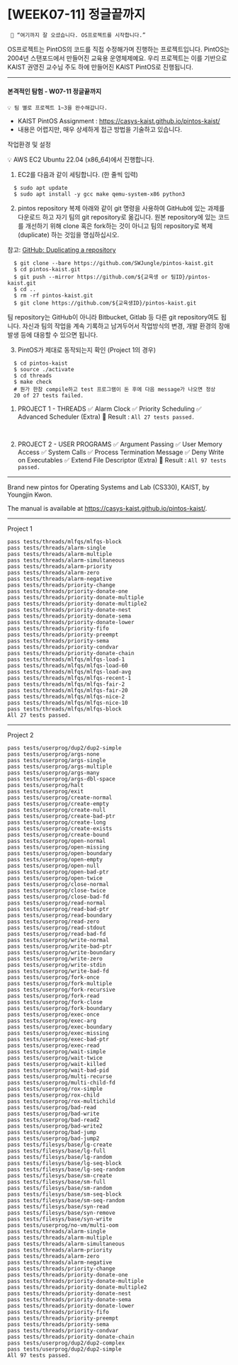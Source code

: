 # [WEEK07-11] 정글끝까지

```
 📢 “여기까지 잘 오셨습니다. OS프로젝트를 시작합니다.”
```

OS프로젝트는 PintOS의 코드를 직접 수정해가며 진행하는 프로젝트입니다.
PintOS는 2004년 스탠포드에서 만들어진 교육용 운영체제예요. 우리 프로젝트는 이를 기반으로 KAIST 권영진 교수님 주도 하에 만들어진 KAIST PintOS로 진행됩니다.
*****************************
#### 본격적인 탐험 - W07-11 정글끝까지

```
💡 팀 별로 프로젝트 1~3을 완수해갑니다.
```

* KAIST PintOS Assignment : https://casys-kaist.github.io/pintos-kaist/
* 내용은 어렵지만, 매우 상세하게 접근 방법을 기술하고 있습니다.

작업환경 및 설정

💡 AWS EC2 Ubuntu 22.04 (x86_64)에서 진행합니다.

1) EC2를 다음과 같이 세팅합니다. (한 줄씩 입력)
```
  $ sudo apt update
  $ sudo apt install -y gcc make qemu-system-x86 python3
  ```
2) pintos repository 복제
아래와 같이 git 명령을 사용하여 GitHub에 있는 과제를 다운로드 하고 자기 팀의 git repository로 옮깁니다. 원본 repository에 있는 코드를 개선하기 위해 clone 혹은 fork하는 것이 아니고 팀의 repository로 복제(duplicate) 하는 것임을 명심하십시오.

참고: [GitHub: Duplicating a repository](https://docs.github.com/en/repositories/creating-and-managing-repositories/duplicating-a-repository)
```
  $ git clone --bare https://github.com/SWJungle/pintos-kaist.git
  $ cd pintos-kaist.git
  $ git push --mirror https://github.com/${교육생 or 팀ID}/pintos-kaist.git
  $ cd ..
  $ rm -rf pintos-kaist.git
  $ git clone https://github.com/${교육생ID}/pintos-kaist.git
```
팀 repository는 GitHub이 아니라 Bitbucket, Gitlab 등 다른 git repository여도 됩니다. 자신과 팀의 작업을 계속 기록하고 남겨두어서 작업방식의 변경, 개발 환경의 장애 발생 등에 대응할 수 있으면 됩니다.

3) PintOS가 제대로 동작되는지 확인 (Project 1의 경우)
```
  $ cd pintos-kaist
  $ source ./activate
  $ cd threads
  $ make check
  # 뭔가 한참 compile하고 test 프로그램이 돈 후에 다음 message가 나오면 정상
  20 of 27 tests failed.
```
1. PROJECT 1 - THREADS
    ✅ Alarm Clock
    ✅ Priority Scheduling
    ✅ Advanced Scheduler (Extra)
    🚀 Result : `All 27 tests passed.`
<br>

2. PROJECT 2 - USER PROGRAMS
    ✅ Argument Passing
    ✅ User Memory Access
    ✅ System Calls
    ✅ Process Termination Message
    ✅ Deny Write on Executables
    ✅ Extend File Descriptor (Extra)
    🚀 Result : `All 97 tests passed.`


******************

Brand new pintos for Operating Systems and Lab (CS330), KAIST, by Youngjin Kwon.

The manual is available at https://casys-kaist.github.io/pintos-kaist/.

******************

Project 1
```
pass tests/threads/mlfqs/mlfqs-block
pass tests/threads/alarm-single
pass tests/threads/alarm-multiple
pass tests/threads/alarm-simultaneous
pass tests/threads/alarm-priority
pass tests/threads/alarm-zero
pass tests/threads/alarm-negative
pass tests/threads/priority-change
pass tests/threads/priority-donate-one
pass tests/threads/priority-donate-multiple
pass tests/threads/priority-donate-multiple2
pass tests/threads/priority-donate-nest
pass tests/threads/priority-donate-sema
pass tests/threads/priority-donate-lower
pass tests/threads/priority-fifo
pass tests/threads/priority-preempt
pass tests/threads/priority-sema
pass tests/threads/priority-condvar
pass tests/threads/priority-donate-chain
pass tests/threads/mlfqs/mlfqs-load-1
pass tests/threads/mlfqs/mlfqs-load-60
pass tests/threads/mlfqs/mlfqs-load-avg
pass tests/threads/mlfqs/mlfqs-recent-1
pass tests/threads/mlfqs/mlfqs-fair-2
pass tests/threads/mlfqs/mlfqs-fair-20
pass tests/threads/mlfqs/mlfqs-nice-2
pass tests/threads/mlfqs/mlfqs-nice-10
pass tests/threads/mlfqs/mlfqs-block
All 27 tests passed.
```

******************

Project 2
```
pass tests/userprog/dup2/dup2-simple
pass tests/userprog/args-none
pass tests/userprog/args-single
pass tests/userprog/args-multiple
pass tests/userprog/args-many
pass tests/userprog/args-dbl-space
pass tests/userprog/halt
pass tests/userprog/exit
pass tests/userprog/create-normal
pass tests/userprog/create-empty
pass tests/userprog/create-null
pass tests/userprog/create-bad-ptr
pass tests/userprog/create-long
pass tests/userprog/create-exists
pass tests/userprog/create-bound
pass tests/userprog/open-normal
pass tests/userprog/open-missing
pass tests/userprog/open-boundary
pass tests/userprog/open-empty
pass tests/userprog/open-null
pass tests/userprog/open-bad-ptr
pass tests/userprog/open-twice
pass tests/userprog/close-normal
pass tests/userprog/close-twice
pass tests/userprog/close-bad-fd
pass tests/userprog/read-normal
pass tests/userprog/read-bad-ptr
pass tests/userprog/read-boundary
pass tests/userprog/read-zero
pass tests/userprog/read-stdout
pass tests/userprog/read-bad-fd
pass tests/userprog/write-normal
pass tests/userprog/write-bad-ptr
pass tests/userprog/write-boundary
pass tests/userprog/write-zero
pass tests/userprog/write-stdin
pass tests/userprog/write-bad-fd
pass tests/userprog/fork-once
pass tests/userprog/fork-multiple
pass tests/userprog/fork-recursive
pass tests/userprog/fork-read
pass tests/userprog/fork-close
pass tests/userprog/fork-boundary
pass tests/userprog/exec-once
pass tests/userprog/exec-arg
pass tests/userprog/exec-boundary
pass tests/userprog/exec-missing
pass tests/userprog/exec-bad-ptr
pass tests/userprog/exec-read
pass tests/userprog/wait-simple
pass tests/userprog/wait-twice
pass tests/userprog/wait-killed
pass tests/userprog/wait-bad-pid
pass tests/userprog/multi-recurse
pass tests/userprog/multi-child-fd
pass tests/userprog/rox-simple
pass tests/userprog/rox-child
pass tests/userprog/rox-multichild
pass tests/userprog/bad-read
pass tests/userprog/bad-write
pass tests/userprog/bad-read2
pass tests/userprog/bad-write2
pass tests/userprog/bad-jump
pass tests/userprog/bad-jump2
pass tests/filesys/base/lg-create
pass tests/filesys/base/lg-full
pass tests/filesys/base/lg-random
pass tests/filesys/base/lg-seq-block
pass tests/filesys/base/lg-seq-random
pass tests/filesys/base/sm-create
pass tests/filesys/base/sm-full
pass tests/filesys/base/sm-random
pass tests/filesys/base/sm-seq-block
pass tests/filesys/base/sm-seq-random
pass tests/filesys/base/syn-read
pass tests/filesys/base/syn-remove
pass tests/filesys/base/syn-write
pass tests/userprog/no-vm/multi-oom
pass tests/threads/alarm-single
pass tests/threads/alarm-multiple
pass tests/threads/alarm-simultaneous
pass tests/threads/alarm-priority
pass tests/threads/alarm-zero
pass tests/threads/alarm-negative
pass tests/threads/priority-change
pass tests/threads/priority-donate-one
pass tests/threads/priority-donate-multiple
pass tests/threads/priority-donate-multiple2
pass tests/threads/priority-donate-nest
pass tests/threads/priority-donate-sema
pass tests/threads/priority-donate-lower
pass tests/threads/priority-fifo
pass tests/threads/priority-preempt
pass tests/threads/priority-sema
pass tests/threads/priority-condvar
pass tests/threads/priority-donate-chain
pass tests/userprog/dup2/dup2-complex
pass tests/userprog/dup2/dup2-simple
All 97 tests passed.
```
